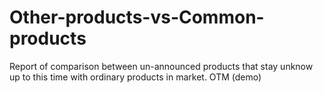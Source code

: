 # Other-products-vs-Common-products
Report of comparison between un-announced products that stay unknow up to this time with ordinary products in market. OTM (demo)
